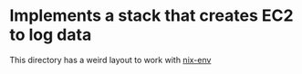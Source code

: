 # Implements a stack that creates EC2 to log data

This directory has a weird layout to work with [nix-env](https://nixos.org/nix/manual/)


